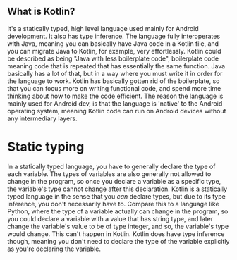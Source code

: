 ## What is Kotlin?

It's a statically typed, high level language used mainly for Android development. It also has type inference. 
The language fully interoperates with Java,  meaning you can basically have Java code in a Kotlin file, and you can
migrate Java to Kotlin, for example, very effortlessly. Kotlin could be described as being "Java with less boilerplate code", 
boilerplate code meaning code that is repeated that has essentially the same function. Java basically has a lot of that, but
in a way where you must write it in order for the language to work. Kotlin has basically gotten rid of the boilerplate, so that you can focus more 
on writing functional code, and spend more time thinking about how to make the code efficient. The reason the language is mainly used for 
Android dev, is that the language is 'native' to the Android operating system, meaning Kotlin code can run on Android devices without any 
intermediary layers.

# Static typing

In a statically typed language, you have to generally declare the type of each variable. The types of variables are also generally not allowed 
to change in the program, so once you declare a variable as a specific type, the variable's type cannot change after this declaration. Kotlin is a 
statically typed language in the sense that you *can* declare types, but due to its type inference, you don't necessarily have to. Compare this to 
a language like Python, where the type of a variable actually can change in the program, so you could declare a variable with a value that has string 
type, and later change the variable's value to be of type integer, and so, the variable's type would change. This can't happen in Kotlin. Kotlin does 
have type inference though, meaning you don't need to declare the type of the variable explicitly as you're declaring the variable. 